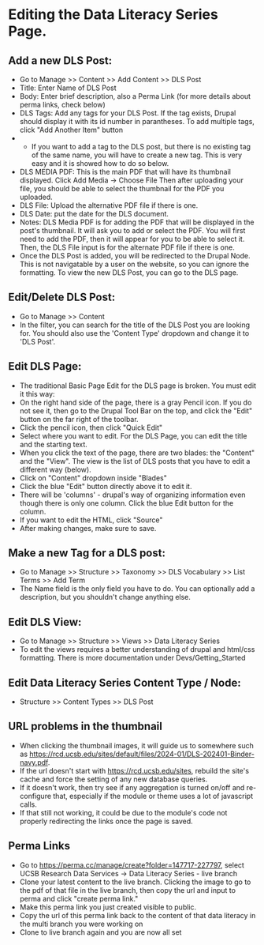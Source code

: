# Editing the Data Literacy Series Page.


## Add a new DLS Post:
- Go to Manage >> Content >> Add Content >> DLS Post
- Title: Enter Name of DLS Post
- Body: Enter brief description, also a Perma Link (for more details about perma links, check below)
- DLS Tags: Add any tags for your DLS Post.  If the tag exists, Drupal should display it with its id number in parantheses.  To add multiple tags, click "Add Another Item" button
- - If you want to add a tag to the DLS post, but there is no existing tag of the same name, you will have to create a new tag.  This is very easy and it is showed how to do so below.
- DLS MEDIA PDF: This is the main PDF that will have its thumbnail displayed.  Click Add Media -> Choose File Then after uploading your file, you should be able to select the thumbnail for the PDF you uploaded.
- DLS File: Upload the alternative PDF file if there is one.
- DLS Date: put the date for the DLS document.
- Notes: DLS Media PDF is for adding the PDF that will be displayed in the post's thumbnail.  It will ask you to add or select the PDF.  You will first need to add the PDF, then it will appear for you to be able to select it.  Then, the DLS File input is for the alternate PDF file if there is one.  
- Once the DLS Post is added, you will be redirected to the Drupal Node.  This is not navigatable by a user on the website, so you can ignore the formatting.  To view the new DLS Post, you can go to the DLS page.

## Edit/Delete DLS Post:
- Go to Manage >> Content
- In the filter, you can search for the title of the DLS Post you are looking for.  You should also use the 'Content Type' dropdown and change it to 'DLS Post'.  

## Edit DLS Page:  
- The traditional Basic Page Edit for the DLS page is broken.  You must edit it this way:
- On the right hand side of the page, there is a gray Pencil icon.  If you do not see it, then go to the Drupal Tool Bar on the top, and click the "Edit" button on the far right of the toolbar.
- Click the pencil icon, then click "Quick Edit"
- Select where you want to edit.  For the DLS Page, you can edit the title and the starting text. 
- When you click the text of the page, there are two blades: the "Content" and the "View".  The view is the list of DLS posts that you have to edit a different way (below).
- Click on "Content" dropdown inside "Blades"
- Click the blue "Edit" button directly above it to edit it. 
- There will be 'columns' - drupal's way of organizing information even though there is only one column. Click the blue Edit button for the column.
- If you want to edit the HTML, click "Source"
- After making changes, make sure to save.

## Make a new Tag for a DLS post:  
- Go to Manage >> Structure >> Taxonomy >> DLS Vocabulary >> List Terms >> Add Term
- The Name field is the only field you have to do.  You can optionally add a description, but you shouldn't change anything else.

## Edit DLS View:
- Go to Manage >> Structure >> Views >> Data Literacy Series
- To edit the views requires a better understanding of drupal and html/css formatting.  There is more documentation under Devs/Getting_Started

## Edit Data Literacy Series Content Type / Node:
- Structure >> Content Types >> DLS Post
 
## URL problems in the thumbnail
- When clicking the thumbnail images, it will guide us to somewhere such as https://rcd.ucsb.edu/sites/default/files/2024-01/DLS-202401-Binder-navy.pdf.
- If the url doesn't start with https://rcd.ucsb.edu/sites, rebuild the site's cache and force the setting of any new database queries.
- If it doesn't work, then try see if any aggregation is turned on/off and re-configure that, especially if the module or theme uses a lot of javascript calls.
- If that still not working, it could be due to the module's code not properly redirecting the links once the page is saved.

## Perma Links
- Go to https://perma.cc/manage/create?folder=147717-227797, select UCSB Research Data Services -> Data Literacy Series - live branch
- Clone your latest content to the live branch. Clicking the image to go to the pdf of that file in the live branch, then copy the url and input to perma and click "create perma link."
- Make this perma link you just created visible to public.
- Copy the url of this perma link back to the content of that data literacy in the multi branch you were working on
- Clone to live branch again and you are now all set

